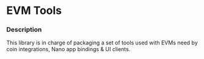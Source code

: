 # EVM Tools

### Description

This library is in charge of packaging a set of tools used with EVMs need by coin integrations, Nano app bindings & UI clients.
